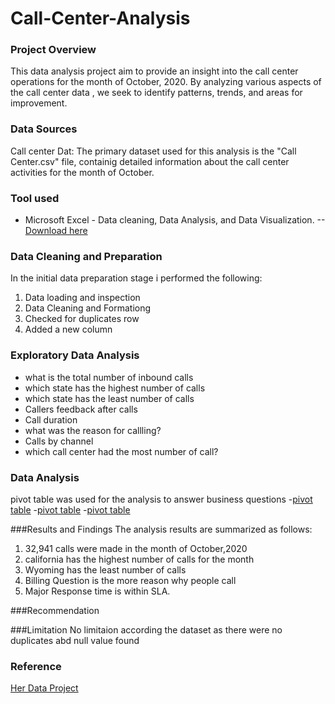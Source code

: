 # Call-Center-Analysis
### Project Overview
This data analysis project aim to provide an insight into the call center operations for the month of October, 2020. By analyzing various aspects of the call center data , we seek to identify patterns, trends, and areas for improvement.
### Data Sources
Call center Dat: The primary dataset used for this analysis is the "Call Center.csv" file, containig detailed information about the call center activities for the month of October.
### Tool used
- Microsoft Excel - Data cleaning, Data Analysis, and Data Visualization.
    --[Download here](microsoft.com)
### Data Cleaning and Preparation
In the initial data preparation stage i performed the following:
1. Data loading and inspection
2. Data Cleaning and Formationg
3. Checked for duplicates row
4. Added a new column

### Exploratory Data Analysis
- what is the total number of inbound calls
- which state has the highest number of calls
- which state has the least number of calls
- Callers feedback after calls
- Call duration
- what was the reason for callling?
- Calls by channel
- which call center had the most number of call?

### Data Analysis
pivot table was used for the analysis to answer business questions
-[pivot table](https://github.com/OluwasegunRamson/Call-Center-Analysis/blob/main/call%20center%20analysis%201.PNG)
-[pivot table](analysis2)
-[pivot table](analysis3)

###Results and Findings
The analysis results are summarized as follows:
1. 32,941 calls were made in the month of October,2020
2. california has the highest number of calls for the month
3. Wyoming has the least number of calls
4. Billing Question is the more reason why people call
5. Major Response time is within SLA.

###Recommendation

 ###Limitation
  No limitaion according the dataset as there were no duplicates abd null value found

  ### Reference
  [Her Data Project](https://www.youtube.com/@herdataproject)
